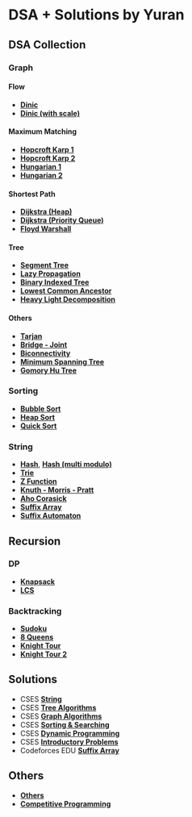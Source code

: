 # DSA + Solutions by Yuran

## DSA Collection

### Graph

#### Flow

- [**Dinic**](DSACollection/Graph/Flow/Dinic.cpp)
- [**Dinic (with scale)**](DSACollection/Graph/Flow/Dinic_Scale.cpp)

#### Maximum Matching

- [**Hopcroft Karp 1**](DSACollection/Graph/Maximum_Matching/Hopcroft_Karp1.cpp)
- [**Hopcroft Karp 2**](DSACollection/Graph/Maximum_Matching/Hopcroft_Karp2.cpp)
- [**Hungarian 1**](DSACollection/Graph/Maximum_Matching/Hungarian1.cpp)
- [**Hungarian 2**](DSACollection/Graph/Maximum_Matching/Hungarian2.cpp)

#### Shortest Path

- [**Dijkstra (Heap)**](DSACollection/Graph/Shortest_Path/Dijkstra_Heap.cpp)
- [**Dijkstra (Priority Queue)**](DSACollection/Graph/Shortest_Path/Dijkstra_Priority_Queue.cpp)
- [**Floyd Warshall**](DSACollection/Graph/Shortest_Path/Floyd.cpp)

#### Tree

- [**Segment Tree**](DSACollection/Graph/Tree/SegmentTree.cpp)
- [**Lazy Propagation**](DSACollection/Graph/Tree/LazyPropagation.cpp)
- [**Binary Indexed Tree**](DSACollection/Graph/Tree/BinaryIndexedTree.cpp)
- [**Lowest Common Ancestor**](DSACollection/Graph/Tree/LCA.cpp)
- [**Heavy Light Decomposition**](DSACollection/Graph/Tree/HLD_SegTree.cpp)

#### Others

- [**Tarjan**](DSACollection/Graph/Tarjan.cpp)
- [**Bridge - Joint**](DSACollection/Graph/BridgeJoint.cpp)
- [**Biconnectivity**](DSACollection/Graph/Biconnectivity.cpp)
- [**Minimum Spanning Tree**](DSACollection/Graph/Kruskal.cpp)
- [**Gomory Hu Tree**](https://github.com/yuran1811/Competitive-Programming/blob/main/C%2B%2B/OJ/VNOI/Practice/MCQUERY.cpp)

### Sorting

- [**Bubble Sort**](DSACollection/Sorting/BubbleSort.cpp)
- [**Heap Sort**](DSACollection/Sorting/HeapSort.cpp)
- [**Quick Sort**](DSACollection/Sorting/Quicksort.cpp)

### String

- [**Hash**](DSACollection/String/Hash.cpp), [**Hash (multi modulo)**](DSACollection/String/Hash_MultiModulo.cpp)
- [**Trie**](DSACollection/String/Trie.cpp)
- [**Z Function**](DSACollection/String/Z_Function.cpp)
- [**Knuth - Morris - Pratt**](DSACollection/String/KMP(Knuth-Morris-Pratt).cpp)
- [**Aho Corasick**](DSACollection/String/AhoCorasick.cpp)
- [**Suffix Array**](DSACollection/String/SuffixArray.cpp)
- [**Suffix Automaton**](DSACollection/String/SuffixAutomaton.cpp)


## Recursion

### DP

- [**Knapsack**](./Recursion/DP_Knapsack.cpp)
- [**LCS**](./Recursion/DP_LCS.cpp)

### Backtracking

- [**Sudoku**](./Recursion/Sudoku.cpp)
- [**8 Queens**](./Recursion/EightQueens.cpp)
- [**Knight Tour**](./Recursion/KnightTour.cpp)
- [**Knight Tour 2**](./Recursion/KnightTour2.cpp)

## Solutions

- CSES [**String**](Solutions/CSES/String)
- CSES [**Tree Algorithms**](Solutions/CSES/Tree%20Algorithms)
- CSES [**Graph Algorithms**](Solutions/CSES/Graph%20Algorithms)
- CSES [**Sorting & Searching**](Solutions/CSES/Sorting%26Searching)
- CSES [**Dynamic Programming**](Solutions/CSES/Dynamic%20Programming)
- CSES [**Introductory Problems**](Solutions/CSES/Introductory%20Problems)
- Codeforces EDU [**Suffix Array**](Solutions/Codeforces_Edu/Suffix%20Array)

## Others

- [**Others**](Others)
- [**Competitive Programming**](https://github.com/yuran1811/Competitive-Programming)
